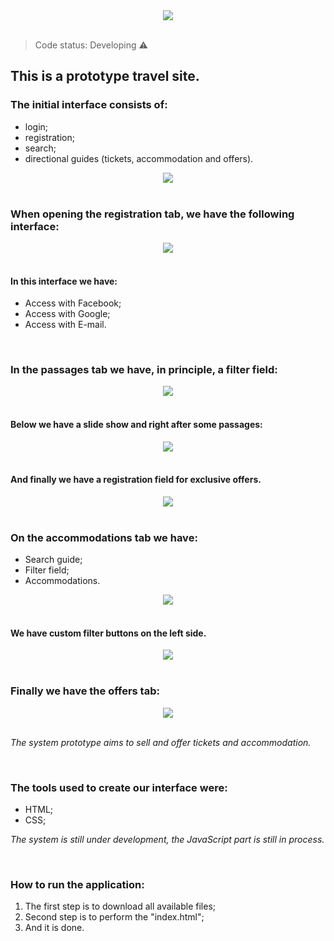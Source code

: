 <div align="center">
  <img src="https://user-images.githubusercontent.com/81762226/126399740-193be426-56c6-4bec-b301-2720f8d84a27.JPG">
</div>

<br>

> Code status: Developing ⚠️

## This is a prototype travel site.

### The initial interface consists of:

+ login;
+ registration;
+ search;
+ directional guides (tickets, accommodation and offers).

<div align="center">
  <img src="https://user-images.githubusercontent.com/81762226/126400236-c2281001-aaf4-4206-907e-a7775e01daa4.JPG">
</div>

<br>

### When opening the registration tab, we have the following interface:

<div align="center">
  <img src="https://user-images.githubusercontent.com/81762226/126400377-4081fe33-d870-4648-9721-45ce00f2500b.JPG">
</div>

<br>

#### In this interface we have:

+ Access with Facebook;
+ Access with Google;
+ Access with E-mail.

<br>

### In the passages tab we have, in principle, a filter field:

<div align="center">
  <img src="https://user-images.githubusercontent.com/81762226/126400669-9521d60c-ed7c-4354-819c-1799c66f42fe.gif">
</div>

<br>

#### Below we have a slide show and right after some passages:

<div align="center">
  <img src="https://user-images.githubusercontent.com/81762226/126400828-218c3782-b02d-4e98-b552-00f2f7b70dbe.JPG">
</div>

<br>

#### And finally we have a registration field for exclusive offers.

<div align="center">
  <img src="https://user-images.githubusercontent.com/81762226/126400962-bfc9b7a3-346f-4dc7-ad45-3eccece1df82.JPG">
</div>

<br>

### On the accommodations tab we have:

+ Search guide;
+ Filter field;
+ Accommodations.

<div align="center">
  <img src="https://user-images.githubusercontent.com/81762226/126401145-fea6a1ec-6507-4c4b-9447-aa7828fe1747.JPG">
</div>

<br>

#### We have custom filter buttons on the left side.

<div align="center">
  <img src="https://user-images.githubusercontent.com/81762226/126401248-b33f712d-9fca-4e43-8fa3-9b13ced7dede.gif">
</div>

<br>

### Finally we have the offers tab:

<div align="center">
  <img src="https://user-images.githubusercontent.com/81762226/126401323-b0c80d97-d648-4589-857a-c5a2cafc6f78.gif">
</div>

<br>

*The system prototype aims to sell and offer tickets and accommodation.*

<br>

### The tools used to create our interface were:

+ HTML;
+ CSS;

*The system is still under development, the JavaScript part is still in process.*

<br>

### How to run the application:

1. The first step is to download all available files;
2. Second step is to perform the "index.html";
3. And it is done.
